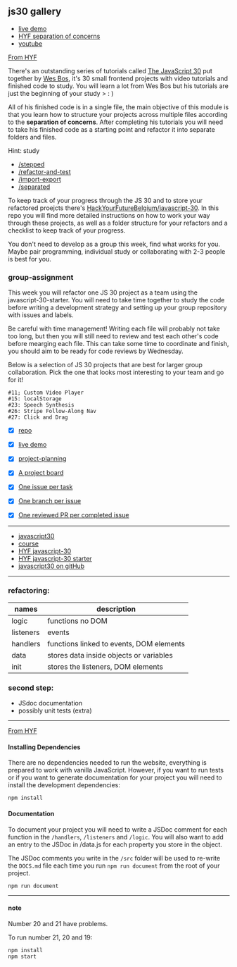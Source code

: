 ## js30 gallery

- [live demo](https://bermarte.github.io/JS30_gallery/)
- [HYF separation of concerns](https://github.com/HackYourFutureBelgium/separation-of-concerns)
- [youtube](https://www.youtube.com/playlist?list=PLu8EoSxDXHP6CGK4YVJhL_VWetA865GOH)

[From HYF](https://raw.githubusercontent.com/HackYourFutureBelgium/separation-of-concerns/master/README.md)    

There's an outstanding series of tutorials called [The JavaScript 30](https://javascript30.com/) put together by [Wes Bos](https://wesbos.com), it's 30 small frontend projects with video tutorials and finished code to study. You will learn a lot from Wes Bos but his tutorials are just the beginning of your study > : )

All of his finished code is in a single file, the main objective of this module is that you learn how to structure your projects across multiple files according to the **separation of concerns**. After completing his tutorials you will need to take his finished code as a starting point and refactor it into separate folders and files. 

Hint: study
- [/stepped](./stepped?hyf)
- [/refactor-and-test](./refactor-and-test?hyf)
- [/import-export](./import-export?hyf)
- [/separated](./separated?hyf)

To keep track of your progress through the JS 30 and to store your refactored proejcts there's [HackYourFutureBelgium/javascript-30](https://github.com/HackYourFutureBelgium/JavaScript-30). In this repo you will find more detailed instructions on how to work your way through these projects, as well as a folder structure for your refactors and a checklist to keep track of your progress.

You don't need to develop as a group this week, find what works for you. Maybe pair programming, individual study or collaborating with 2-3 people is best for you.

### group-assignment

This week you will refactor one JS 30 project as a team using the javascript-30-starter. You will need to take time together to study the code before writing a development strategy and setting up your group repository with issues and labels.

Be careful with time management! Writing each file will probably not take too long, but then you will still need to review and test each other's code before mearging each file. This can take some time to coordinate and finish, you should aim to be ready for code reviews by Wednesday.

Below is a selection of JS 30 projects that are best for larger group collaboration. Pick the one that looks most interesting to your team and go for it!

    #11; Custom Video Player
    #15: localStorage
    #23: Speech Synthesis
    #26: Stripe Follow-Along Nav
    #27: Click and Drag

- [x] [repo](https://github.com/tahminarasoli/javascript-30-g5) 
- [x] [live demo](https://tahminarasoli.github.io/javascript-30-g5/)
- [x] [project-planning](https://github.com/tahminarasoli/javascript-30-g5/blob/master/project-planning/development-strategy.md)
- [x] [A project board](https://github.com/tahminarasoli/javascript-30-g5/projects/1)
- [x] [One issue per task](https://github.com/tahminarasoli/javascript-30-g5/issues/)
- [x] [One branch per issue](https://github.com/tahminarasoli/javascript-30-g5/branches/)
- [x] [One reviewed PR per completed issue](https://github.com/tahminarasoli/javascript-30-g5/pulls/)



---
- [javascript30](https://javascript30.com/)
- [course](https://courses.wesbos.com/account/)
- [HYF javascript-30](https://github.com/HackYourFutureBelgium/javascript-30)
- [HYF javascript-30 starter](https://github.com/HackYourFutureBelgium/javascript-30-starter)
- [javascript30 on gitHub](https://github.com/wesbos/JavaScript30)

---
### refactoring: 
|   names   |  description          |     
----------- | -------------
logic       | functions no DOM
listeners   | events
handlers    | functions linked to events, DOM elements
data        | stores data inside objects or variables
init        | stores the listeners, DOM elements

### second step:
- JSdoc documentation
- possibly unit tests (extra)

---
[From HYF](https://github.com/HackYourFutureBelgium/javascript-30-starter)

#### Installing Dependencies

There are no dependencies needed to run the website, everything is prepared to work with vanilla JavaScript. However, if you want to run tests or if you want to generate documentation for your project you will need to install the development dependencies:

    npm install

#### Documentation

To document your project you will need to write a JSDoc comment for each function in the `/handlers`, `/listeners` and `/logic`. You will also want to add an entry to the JSDoc in /data.js for each property you store in the object.

The JSDoc comments you write in the `/src` folder will be used to re-write the `DOCS.md` file each time you run `npm run document` from the root of your project.

    npm run document
    
---
#### note
Number 20 and 21 have problems. 

To run number 21, 20 and 19:

`npm install`    
`npm start`
